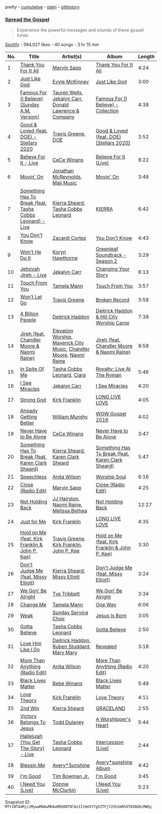 pretty - [cumulative](/playlists/cumulative/37i9dQZF1DX7OIddoQVdRt.md) - [plain](/playlists/plain/37i9dQZF1DX7OIddoQVdRt) - [githistory](https://github.githistory.xyz/mackorone/spotify-playlist-archive/blob/main/playlists/plain/37i9dQZF1DX7OIddoQVdRt)

### [Spread the Gospel](https://open.spotify.com/playlist/37i9dQZF1DX7OIddoQVdRt)

> Experience the powerful messages and sounds of these gospel tunes.

[Spotify](https://open.spotify.com/user/spotify) - 594,027 likes - 40 songs - 3 hr 15 min

| No. | Title | Artist(s) | Album | Length |
|---|---|---|---|---|
| 1 | [Thank You For It All](https://open.spotify.com/track/1uA4YKtkUT8wvFobwTtonp) | [Marvin Sapp](https://open.spotify.com/artist/5r0KYGxdIZEHZ6z6XbkVbo) | [Thank You For It All](https://open.spotify.com/album/4lbpO1M91NwQnMihAr3nEl) | 4:24 |
| 2 | [Just Like God](https://open.spotify.com/track/56rwjJ8kxKhVs16jjfLIbG) | [Evvie McKinney](https://open.spotify.com/artist/7G7JWOsGhDMily2HtfzcIZ) | [Just Like God](https://open.spotify.com/album/0U8ujczkuAHZ9NJ4Z1qkvj) | 3:00 |
| 3 | [Famous For \(I Believe\) \[Sunday A.M\. Version\]](https://open.spotify.com/track/3O1OvEm2Kho4oEAMnnLXaP) | [Tauren Wells](https://open.spotify.com/artist/3SKza3YPBri1k43LB1Tqy4), [Jekalyn Carr](https://open.spotify.com/artist/5ynRYAGjyPDE8unsFqi6MH), [Donald Lawrence & Company](https://open.spotify.com/artist/1haevnXTeIhKJSc04ly4as) | [Famous For \(I Believe\) \- Collection](https://open.spotify.com/album/1qIjL3BCQeXyXmy6fI8iQu) | 4:38 |
| 4 | [Good & Loved \(feat\. DOE\) \- Stellars 2020](https://open.spotify.com/track/2wxUXlPQSloOq0SGetICXD) | [Travis Greene](https://open.spotify.com/artist/22JNV0JWTJkY1qzKJhxdRe), [DOE](https://open.spotify.com/artist/7z7byOJ4AJnMY2NHE66ZpW) | [Good & Loved \(feat\. DOE\) \[Stellars 2020\]](https://open.spotify.com/album/7B5wHZpsUCI2Y7uQ3fWQVz) | 3:52 |
| 5 | [Believe For It \- Live](https://open.spotify.com/track/48xkeL7pEY4x2q2sz1vLMD) | [CeCe Winans](https://open.spotify.com/artist/3qfrrrSO7utFdJkM2tvMRb) | [Believe For It \(Live\)](https://open.spotify.com/album/1GKmThD0SJDo5YliRPBNL0) | 8:22 |
| 6 | [Movin' On](https://open.spotify.com/track/4qduSkpBMLjxLseOLN28kv) | [Jonathan McReynolds](https://open.spotify.com/artist/5ItTHwcEtFh6DEOBheMub9), [Mali Music](https://open.spotify.com/artist/4S4kD5NBlgaq4YLBQSEMyY) | [Movin' On](https://open.spotify.com/album/3VMVyCKspZA2gbmzNol02g) | 3:48 |
| 7 | [Something Has To Break \(feat\. Tasha Cobbs Leonard\) \- Live](https://open.spotify.com/track/719l9b2QzAejHepSi8vK5a) | [Kierra Sheard](https://open.spotify.com/artist/4x3CdMQ3YjnPn4Evhyni5y), [Tasha Cobbs Leonard](https://open.spotify.com/artist/5YxebzzreNswbtYC1td4cx) | [KIERRA](https://open.spotify.com/album/2twow9qKoLnhZO8FDjw82a) | 6:42 |
| 8 | [You Don't Know](https://open.spotify.com/track/4YlCbMRNnELzzAj333hvEz) | [Zacardi Cortez](https://open.spotify.com/artist/1e5OohAPdgqCeMq3eegvqp) | [You Don't Know](https://open.spotify.com/album/6qRdVs6kUETGZ7GxlnydG7) | 4:43 |
| 9 | [Won't He Do It](https://open.spotify.com/track/5Vr9WTLcbpKRkQGvVen13W) | [Koryn Hawthorne](https://open.spotify.com/artist/03qM4LmPCrR7CuHTE0WAIW) | [Greenleaf Soundtrack \- Season 2](https://open.spotify.com/album/68IvsYG3g7nrZUkErvzjWt) | 3:29 |
| 10 | [Jehovah Jireh \- Live](https://open.spotify.com/track/7l6yY4kttGsr96vM9vY7XX) | [Jekalyn Carr](https://open.spotify.com/artist/5ynRYAGjyPDE8unsFqi6MH) | [Changing Your Story](https://open.spotify.com/album/33Ew8vazpkcYhyyNMv8jhj) | 6:13 |
| 11 | [Touch From You](https://open.spotify.com/track/2IHroOC3rcvR8fx0SN8Xva) | [Tamela Mann](https://open.spotify.com/artist/6ZyV955Ypf3JAKInn1a0dt) | [Touch From You](https://open.spotify.com/album/4qcJq2M19yycNn4wIFo78y) | 3:57 |
| 12 | [Won't Let Go](https://open.spotify.com/track/37s52ztttg63S3jIDQNo7v) | [Travis Greene](https://open.spotify.com/artist/22JNV0JWTJkY1qzKJhxdRe) | [Broken Record](https://open.spotify.com/album/3KvTiS9JDUb7IR1xOWl9Wj) | 3:58 |
| 13 | [A Billion People](https://open.spotify.com/track/0eidZQA8WPrWcBRfj7YHCa) | [Deitrick Haddon](https://open.spotify.com/artist/7tlQrRh6jNY1c95poJvBe9) | [Deitrick Haddon & Hill City Worship Camp](https://open.spotify.com/album/54fmFSJ25qYXO4mUD9wt3O) | 7:38 |
| 14 | [Jireh \(feat\. Chandler Moore & Naomi Raine\)](https://open.spotify.com/track/7yu4816uyIqXiPvALxL44y) | [Elevation Worship](https://open.spotify.com/artist/3YCKuqpv9nCsIhJ2v8SMix), [Maverick City Music](https://open.spotify.com/artist/58r1rB5t3VF5X6yXGPequV), [Chandler Moore](https://open.spotify.com/artist/6y7frW1RUq3XBBXbYowVpk), [Naomi Raine](https://open.spotify.com/artist/4rc8nzClXj7sUjvsHVg6AD) | [Jireh \(feat\. Chandler Moore & Naomi Raine\)](https://open.spotify.com/album/4l5yZalv0TVl70Xe13dFjl) | 9:58 |
| 15 | [In Spite Of Me](https://open.spotify.com/track/14jIX5rmoUWVPBNq3Q72J8) | [Tasha Cobbs Leonard](https://open.spotify.com/artist/5YxebzzreNswbtYC1td4cx), [Ciara](https://open.spotify.com/artist/2NdeV5rLm47xAvogXrYhJX) | [Royalty: Live At The Ryman](https://open.spotify.com/album/66hDxNOJJd54OLzt79Uvef) | 5:46 |
| 16 | [I See Miracles](https://open.spotify.com/track/4c11HmomjkYU2wf9maxf17) | [Jekalyn Carr](https://open.spotify.com/artist/5ynRYAGjyPDE8unsFqi6MH) | [I See Miracles](https://open.spotify.com/album/09PFJeifkOxQbhkhV8igtM) | 4:20 |
| 17 | [Strong God](https://open.spotify.com/track/7xL1Z3k7YvBTYjkIQrDdle) | [Kirk Franklin](https://open.spotify.com/artist/4akybxRTGHJZ1DXjLhJ1qu) | [LONG LIVE LOVE](https://open.spotify.com/album/0n0B8fefGF2CiVyNktbapt) | 4:05 |
| 18 | [Already Getting Better](https://open.spotify.com/track/6qCzqsSB1FLP3pr5fIrrAL) | [William Murphy](https://open.spotify.com/artist/1FQJqgKQDNLWfeLBQoQLmD) | [WOW Gospel 2016](https://open.spotify.com/album/6MA7ireN4cN0GxrfL2IHVV) | 4:02 |
| 19 | [Never Have to Be Alone](https://open.spotify.com/track/43w5n3xRMBOQll8xQBuO41) | [CeCe Winans](https://open.spotify.com/artist/3qfrrrSO7utFdJkM2tvMRb) | [Never Have to Be Alone](https://open.spotify.com/album/34VkbeKpr1wXJZe1xW0Aif) | 3:47 |
| 20 | [Something Has To Break \(feat\. Karen Clark Sheard\)](https://open.spotify.com/track/59YIAjAePBFjRRcJIpdn0K) | [Kierra Sheard](https://open.spotify.com/artist/4x3CdMQ3YjnPn4Evhyni5y), [Karen Clark Sheard](https://open.spotify.com/artist/76dDIM8amCY58U3uvr1Rw1) | [Something Has To Break \(feat\. Karen Clark Sheard\)](https://open.spotify.com/album/6uRvS7BE7GbZh9xNMMVCqn) | 5:47 |
| 21 | [Speechless](https://open.spotify.com/track/50CnlEH8KWLVNPxi29dnwb) | [Anita Wilson](https://open.spotify.com/artist/4rEGEwaOU6Mtdj4ylW0fjS) | [Worship Soul](https://open.spotify.com/album/7czy5VoDEF3LejpGK8Ia0o) | 6:16 |
| 22 | [Close \(Radio Edit\)](https://open.spotify.com/track/6iPPdmzeNwINawWBp1Lukp) | [Marvin Sapp](https://open.spotify.com/artist/5r0KYGxdIZEHZ6z6XbkVbo) | [Close \(Radio Edit\)](https://open.spotify.com/album/2et7840f7xyWSb8N8uJrTo) | 4:25 |
| 23 | [Not Holding Back](https://open.spotify.com/track/3648FGKvPaB9jJ6SszwiXD) | [JJ Hairston](https://open.spotify.com/artist/2PiKaajF8T1X6KGgvYlxOD), [Naomi Raine](https://open.spotify.com/artist/4rc8nzClXj7sUjvsHVg6AD), [Melissa Bethea](https://open.spotify.com/artist/5ZNL1Clv5oR6hDVEVGSSrg) | [Not Holding Back](https://open.spotify.com/album/4xYwMKxTffmhIZwJKLsMlR) | 12:27 |
| 24 | [Just for Me](https://open.spotify.com/track/37llIA4HTMvM3IvZUVbbC0) | [Kirk Franklin](https://open.spotify.com/artist/4akybxRTGHJZ1DXjLhJ1qu) | [LONG LIVE LOVE](https://open.spotify.com/album/0n0B8fefGF2CiVyNktbapt) | 4:35 |
| 25 | [Hold on Me \(feat\. Kirk Franklin & John P\. Kee\)](https://open.spotify.com/track/3MKu1rrJQAieDImUI34gls) | [Travis Greene](https://open.spotify.com/artist/22JNV0JWTJkY1qzKJhxdRe), [Kirk Franklin](https://open.spotify.com/artist/4akybxRTGHJZ1DXjLhJ1qu), [John P\. Kee](https://open.spotify.com/artist/3WVgChZY3rEyeHd3aljzNl) | [Hold on Me \(feat\. Kirk Franklin & John P\. Kee\)](https://open.spotify.com/album/0GZRbYYeZYmRKLZZPCMblg) | 3:30 |
| 26 | [Don't Judge Me \(feat\. Missy Elliott\)](https://open.spotify.com/track/12CBn7x2KbYgzCExu1JKyD) | [Kierra Sheard](https://open.spotify.com/artist/4x3CdMQ3YjnPn4Evhyni5y), [Missy Elliott](https://open.spotify.com/artist/2wIVse2owClT7go1WT98tk) | [Don't Judge Me \(feat\. Missy Elliott\)](https://open.spotify.com/album/4WGsdy6L3dmsgywrFOJomw) | 3:24 |
| 27 | [We Gon’ Be Alright](https://open.spotify.com/track/0ErItBOhcHJahcQ8BGqk4V) | [Tye Tribbett](https://open.spotify.com/artist/1xy9x7h2jKEg8iG22Sml32) | [We Gon’ Be Alright](https://open.spotify.com/album/7mlzDISRd3IcS4MFf0Cuxb) | 3:34 |
| 28 | [Change Me](https://open.spotify.com/track/14iF9JDX0AOxkoa8BL2WYB) | [Tamela Mann](https://open.spotify.com/artist/6ZyV955Ypf3JAKInn1a0dt) | [One Way](https://open.spotify.com/album/5M8DUTlZa68recDK5RvmBB) | 6:06 |
| 29 | [Weak](https://open.spotify.com/track/77Ozvyd5Hb2JelgPAefv5I) | [Sunday Service Choir](https://open.spotify.com/artist/2c9O21YLFy4tFI9zCVhbFg) | [Jesus Is Born](https://open.spotify.com/album/65zhpgwMMRxncpa7zHckQ6) | 3:05 |
| 30 | [Gotta Believe](https://open.spotify.com/track/6XQnntAqVSQkcaBQP7HIJO) | [Tasha Cobbs Leonard](https://open.spotify.com/artist/5YxebzzreNswbtYC1td4cx) | [Gotta Believe](https://open.spotify.com/album/0oS2D0IgnyGkkaUVmdJ1Dv) | 2:50 |
| 31 | [Love Him Like I Do](https://open.spotify.com/track/5jGyahHaLBcUB1yJ9SY2zH) | [Deitrick Haddon](https://open.spotify.com/artist/7tlQrRh6jNY1c95poJvBe9), [Ruben Studdard](https://open.spotify.com/artist/0H0yrKDty3I7pPrNUSH3wW), [Mary Mary](https://open.spotify.com/artist/12Kgt2eahvxNWhD5PnSUde) | [Revealed](https://open.spotify.com/album/1WBCOU7em7eF48hAk3i5FD) | 3:18 |
| 32 | [More Than Anything \(Radio Edit\)](https://open.spotify.com/track/6DcJwlUVG4U9mF0IfQJzMK) | [Anita Wilson](https://open.spotify.com/artist/4rEGEwaOU6Mtdj4ylW0fjS) | [More Than Anything \(Radio Edit\)](https://open.spotify.com/album/2Mk07z67gI2kAyGCg4HHNk) | 4:20 |
| 33 | [Black Lives Matter](https://open.spotify.com/track/5ZXZWHmI69IAhiseyYWF2D) | [Bebe Winans](https://open.spotify.com/artist/6D9xBdOOyGHqOam9OShAWl) | [Black Lives Matter](https://open.spotify.com/album/6Y5VoweQfvHReQl4KTGFNd) | 5:49 |
| 34 | [Love Theory](https://open.spotify.com/track/08XnGAqrSwqr08vJ0t4py8) | [Kirk Franklin](https://open.spotify.com/artist/4akybxRTGHJZ1DXjLhJ1qu) | [Love Theory](https://open.spotify.com/album/1iARIUsTUoK0KCsU4vA3h5) | 4:11 |
| 35 | [2nd Win](https://open.spotify.com/track/2GjOk5EmK3njFZPx0aXtm4) | [Kierra Sheard](https://open.spotify.com/artist/4x3CdMQ3YjnPn4Evhyni5y) | [GRACELAND](https://open.spotify.com/album/7CeLcdXA8rCbkZSbmZYM0S) | 2:55 |
| 36 | [Victory Belongs To Jesus](https://open.spotify.com/track/1Ewkl1ys052xqnnCGPssbv) | [Todd Dulaney](https://open.spotify.com/artist/41OAtBkqAXVdMlteKlhrZz) | [A Worshipper's Heart](https://open.spotify.com/album/7AM048RcQMeKhZ9iwSNXIS) | 5:44 |
| 37 | [Hallelujah \(You Get The Glory\) \- Live](https://open.spotify.com/track/0D38RVWdBxZF0JW20kGcX0) | [Tasha Cobbs Leonard](https://open.spotify.com/artist/5YxebzzreNswbtYC1td4cx) | [Intercession \(Live\)](https://open.spotify.com/album/6mDxhi9QChFywX2p0QxL62) | 2:44 |
| 38 | [Blessin Me](https://open.spotify.com/track/075OkOIwlKjkMJxkfB36pt) | [Avery\*Sunshine](https://open.spotify.com/artist/4yMxdaUoKCalQPX9BMeeFf) | [Avery\*sunshine Album](https://open.spotify.com/album/3MqlTEkRsAntG8xBSeNcuB) | 4:42 |
| 39 | [I'm Good](https://open.spotify.com/track/06PTBb12MxQdtgyFIawUOK) | [Tim Bowman Jr.](https://open.spotify.com/artist/5A8ZfGPAh4EUTmOJ0Fck3l) | [I'm Good](https://open.spotify.com/album/4L1qVMFTElNgKI8TdRyn77) | 3:45 |
| 40 | [I Need You \(Live\)](https://open.spotify.com/track/5nNZ8eGlitET1yeFHvizpI) | [Donnie McClurkin](https://open.spotify.com/artist/74IEeKcuS34kF2TjOigXra) | [I Need You \(Live\)](https://open.spotify.com/album/4SlkxSSyXxnx9y0qpVlaH8) | 5:23 |

Snapshot ID: `MTY1NTA4Mjc2MywwMDAwMDAwMDQ0NTNlNzI1YmU5YTg5ZTFjY2VhZmRhOTA5NGNiMWQy`
